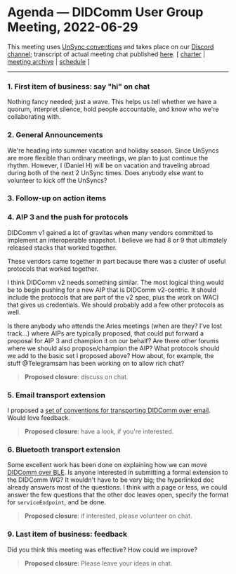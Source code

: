 # Agenda &mdash; DIDComm User Group Meeting, 2022-06-29

This meeting uses [UnSync conventions](https://hackmd.io/@dhh1128/Sk5_Gb2J9) and takes place on our [Discord channel](https://discord.gg/eNN4Wns6Jb); transcript of actual meeting chat published [here](202?-??-??-transcript.md).
[ [charter](https://github.com/decentralized-identity/didcomm-usergroup/tree/main/charter.md) | [meeting archive](https://github.com/decentralized-identity/didcomm-usergroup/tree/main/meetings/) |  [schedule](https://github.com/decentralized-identity/didcomm-usergroup/tree/main/schedule.md) ]

<hr>

### 1. First item of business: say "hi" on chat
Nothing fancy needed; just a wave. This helps us tell whether we have a quorum, interpret silence, hold people accountable, and know who we're collaborating with.

### 2. General Announcements

We're heading into summer vacation and holiday season. Since UnSyncs are more flexible than ordinary meetings, we plan to just continue the rhythm. However, I (Daniel H) will be on vacation and traveling abroad during both of the next 2 UnSync times. Does anybody else want to volunteer to kick off the UnSyncs?

### 3. Follow-up on action items

### 4. AIP 3 and the push for protocols

DIDComm v1 gained a lot of gravitas when many vendors committed to implement an interoperable snapshot. I believe we had 8 or 9 that ultimately released stacks that worked together.

These vendors came together in part because there was a cluster of useful protocols that worked together.

I think DIDComm v2 needs something similar. The most logical thing would be to begin pushing for a new AIP that is DIDComm v2-centric. It should include the protocols that are part of the v2 spec, plus the work on WACI that gives us credentials. We should probably add a few other protocols as well.

Is there anybody who attends the Aries meetings (when are they? I've lost track...) where AIPs are typically proposed, that could put forward a proposal for AIP 3 and champion it on our behalf? Are there other forums where we should also propose/champion the AIP? What protocols should we add to the basic set I proposed above? How about, for example, the stuff @Telegramsam has been working on to allow rich chat? 

>**Proposed closure**: discuss on chat.

### 5. Email transport extension

I proposed a [set of conventions for transporting DIDComm over email](https://github.com/decentralized-identity/didcomm-messaging/blob/main/extensions/email_transport/main.md). Would love feedback.

>**Proposed closure**: have a look, if you're interested.

### 6. Bluetooth transport extension

Some excellent work has been done on explaining how we can move [DIDComm over BLE](https://github.com/decentralized-identity/didcomm-bluetooth/blob/main/spec.md). Is anyone interested in submitting a formal extension to the DIDComm WG? It wouldn't have to be very big; the hyperlinked doc already answers most of the questions. I think with a page or less, we could answer the few questions that the other doc leaves open, specify the format for `serviceEndpoint`, and be done. 

>**Proposed closure**: if interested, please volunteer on chat.

### 9. Last item of business: feedback

Did you think this meeting was effective? How could we improve?

>**Proposed closure**: Please leave your ideas in chat.
